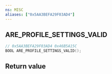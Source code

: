 ```yaml
---
ns: MISC
aliases: ["0x5AA3BEFA29F03AD4"]
---
```

## ARE_PROFILE_SETTINGS_VALID

```c
// 0x5AA3BEFA29F03AD4 0x46B5A15C
BOOL ARE_PROFILE_SETTINGS_VALID();
```


## Return value
